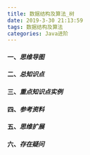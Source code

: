 ```yaml
---
title: 数据结构及算法_树
date: 2019-3-30 21:13:59
tags: 数据结构及算法
categories: Java进阶
---
```


#### 一、*思维导图*

#### 二、*总知识点*

#### 三、*重点知识点实例*

#### 四、*参考资料*

#### 五、*思维扩展*

#### 六、*存在疑问*
